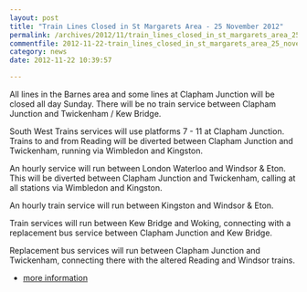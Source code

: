 ```yaml
---
layout: post
title: "Train Lines Closed in St Margarets Area - 25 November 2012"
permalink: /archives/2012/11/train_lines_closed_in_st_margarets_area_25_novembe.html
commentfile: 2012-11-22-train_lines_closed_in_st_margarets_area_25_novembe
category: news
date: 2012-11-22 10:39:57

---
```


All lines in the Barnes area and some lines at Clapham Junction will be closed all day Sunday. There will be no train service between Clapham Junction and Twickenham / Kew Bridge.

South West Trains services will use platforms 7 - 11 at Clapham Junction.
Trains to and from Reading will be diverted between Clapham Junction and Twickenham, running via Wimbledon and Kingston.

An hourly service will run between London Waterloo and Windsor & Eton. This will be diverted between Clapham Junction and Twickenham, calling at all stations via Wimbledon and Kingston.

An hourly train service will run between Kingston and Windsor & Eton.

Train services will run between Kew Bridge and Woking, connecting with a replacement bus service between Clapham Junction and Kew Bridge.

Replacement bus services will run between Clapham Junction and Twickenham, connecting there with the altered Reading and Windsor trains.

-   [more information](http://www.southwesttrains.co.uk/NovEng2012.aspx#107815)
